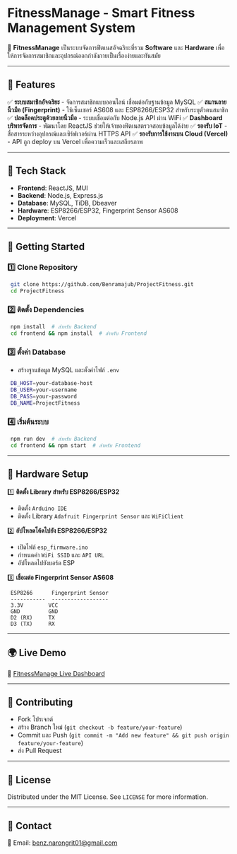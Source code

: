 # FitnessManage - Smart Fitness Management System

🚀 **FitnessManage** เป็นระบบจัดการฟิตเนสอัจฉริยะที่รวม **Software** และ **Hardware** เพื่อให้การจัดการสมาชิกและอุปกรณ์ออกกำลังกายเป็นเรื่องง่ายและทันสมัย

---

## 🎯 **Features**
✅ **ระบบสมาชิกอัจฉริยะ** - จัดการสมาชิกแบบออนไลน์ เชื่อมต่อกับฐานข้อมูล MySQL
✅ **สแกนลายนิ้วมือ (Fingerprint)** - ใช้เซ็นเซอร์ AS608 และ ESP8266/ESP32 สำหรับระบุตัวตนสมาชิก
✅ **ปลดล็อคประตูด้วยลายนิ้วมือ** - ระบบเชื่อมต่อกับ Node.js API ผ่าน WiFi
✅ **Dashboard บริหารจัดการ** - พัฒนาโดย ReactJS ช่วยให้เจ้าของฟิตเนสตรวจสอบข้อมูลได้ง่าย
✅ **รองรับ IoT** - สื่อสารระหว่างอุปกรณ์และเซิร์ฟเวอร์ผ่าน HTTPS API
✅ **รองรับการใช้งานบน Cloud (Vercel)** - API ถูก deploy บน Vercel เพื่อความเร็วและเสถียรภาพ

---

## 🔧 **Tech Stack**
- **Frontend**: ReactJS, MUI
- **Backend**: Node.js, Express.js
- **Database**: MySQL, TiDB, Dbeaver
- **Hardware**: ESP8266/ESP32, Fingerprint Sensor AS608
- **Deployment**: Vercel

---

## 🚀 **Getting Started**
### 1️⃣ **Clone Repository**
```sh
 git clone https://github.com/Benramajub/ProjectFitness.git
 cd ProjectFitness
```

### 2️⃣ **ติดตั้ง Dependencies**
```sh
 npm install  # สำหรับ Backend
 cd frontend && npm install  # สำหรับ Frontend
```

### 3️⃣ **ตั้งค่า Database**
- สร้างฐานข้อมูล MySQL และตั้งค่าไฟล์ `.env`
```sh
 DB_HOST=your-database-host
 DB_USER=your-username
 DB_PASS=your-password
 DB_NAME=ProjectFitness
```

### 4️⃣ **เริ่มต้นระบบ**
```sh
 npm run dev  # สำหรับ Backend
 cd frontend && npm start  # สำหรับ Frontend
```

---

## 📡 **Hardware Setup**
1️⃣ **ติดตั้ง Library สำหรับ ESP8266/ESP32**
- ติดตั้ง `Arduino IDE`
- ติดตั้ง Library `Adafruit Fingerprint Sensor` และ `WiFiClient`

2️⃣ **อัปโหลดโค้ดไปยัง ESP8266/ESP32**
- เปิดไฟล์ `esp_firmware.ino`
- กำหนดค่า `WiFi SSID` และ `API URL`
- อัปโหลดไปยังบอร์ด ESP

3️⃣ **เชื่อมต่อ Fingerprint Sensor AS608**
```plaintext
 ESP8266      Fingerprint Sensor
 -----------  ------------------
 3.3V        VCC
 GND         GND
 D2 (RX)     TX
 D3 (TX)     RX
```

---

## 🌍 **Live Demo**
🔗 [FitnessManage Live Dashboard](https://frontend-gilt-pi-73.vercel.app/)

---

## 🤝 **Contributing**
- Fork โปรเจกต์
- สร้าง Branch ใหม่ (`git checkout -b feature/your-feature`)
- Commit และ Push (`git commit -m "Add new feature" && git push origin feature/your-feature`)
- ส่ง Pull Request

---

## 📜 **License**
Distributed under the MIT License. See `LICENSE` for more information.

---

## 💬 **Contact**
📧 Email: benz.narongrit01@gmail.com

